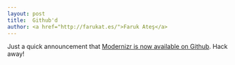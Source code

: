 ```yaml
---
layout: post
title:  Github'd
author: <a href="http://farukat.es/">Faruk Ateş</a>
---
```

Just a quick announcement that <a href="http://github.com/Modernizr/Modernizr">Modernizr is now available on Github</a>. Hack away!
